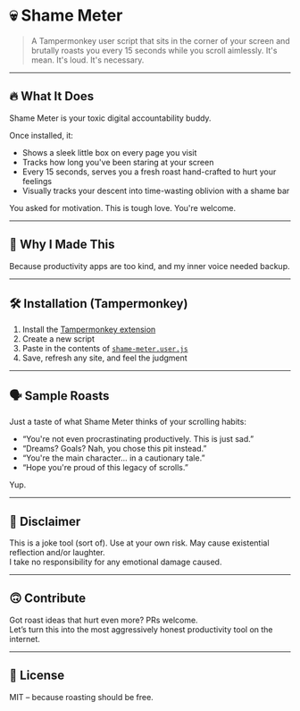 # 💀 Shame Meter

> A Tampermonkey user script that sits in the corner of your screen and brutally roasts you every 15 seconds while you scroll aimlessly. It's mean. It's loud. It's necessary.

---

## 🔥 What It Does

Shame Meter is your toxic digital accountability buddy.

Once installed, it:

- Shows a sleek little box on every page you visit
- Tracks how long you've been staring at your screen
- Every 15 seconds, serves you a fresh roast hand-crafted to hurt your feelings
- Visually tracks your descent into time-wasting oblivion with a shame bar

You asked for motivation. This is tough love. You're welcome.

---

## 🧠 Why I Made This

Because productivity apps are too kind, and my inner voice needed backup.

---

## 🛠️ Installation (Tampermonkey)

1. Install the [Tampermonkey extension](https://www.tampermonkey.net/)
2. Create a new script
3. Paste in the contents of [`shame-meter.user.js`](./shame-meter.user.js)
4. Save, refresh any site, and feel the judgment

---

## 🗣️ Sample Roasts

Just a taste of what Shame Meter thinks of your scrolling habits:

- “You're not even procrastinating productively. This is just sad.”
- “Dreams? Goals? Nah, you chose this pit instead.”
- “You're the main character… in a cautionary tale.”
- “Hope you're proud of this legacy of scrolls.”

Yup.

---

## 🚧 Disclaimer

This is a joke tool (sort of). Use at your own risk. May cause existential reflection and/or laughter.  
I take no responsibility for any emotional damage caused.  

---

## 🙃 Contribute

Got roast ideas that hurt even more? PRs welcome.  
Let’s turn this into the most aggressively honest productivity tool on the internet.

---

## 📜 License

MIT – because roasting should be free.